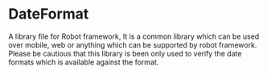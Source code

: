 # DateFormat
A library file for Robot framework, It is a common library which can be used over mobile, web or anything which can be supported by robot framework. Please be cautious that this library is been only used to verify the date formats which is available against the format.
